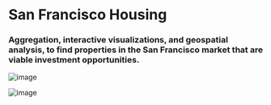 # San Francisco Housing
### Aggregation, interactive visualizations, and geospatial analysis, to find properties in the San Francisco market that are viable investment opportunities.
![image](https://user-images.githubusercontent.com/35645038/167097315-d576ed2a-ee0d-4243-adc5-368e02be9e84.png)

![image](https://user-images.githubusercontent.com/35645038/167097455-cfec7751-be85-45a0-81ce-d3151e35a2e0.png)

